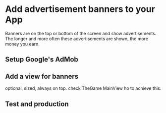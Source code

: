 # Add advertisement banners to your App
Banners are on the top or bottom of the screen and show advertisements. The longer and more often these advertisements are shown, the more money you earn.

## Setup Google's AdMob

## Add a view for banners
optional, sized, always on top. check TheGame MainView ho to achieve this.

## Test and production
